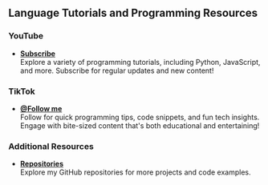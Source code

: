 ## Language Tutorials and Programming Resources

### YouTube

- **[Subscribe](https://www.youtube.com/channel/UCBfiRhh8H0O9QmNJcSNDh-w)**  
  Explore a variety of programming tutorials, including Python, JavaScript, and more. Subscribe for regular updates and new content!

### TikTok

- **[@Follow me](https://www.tiktok.com/@brzcode?_t=8nAqI4xeTXa&_r=1)**  
  Follow for quick programming tips, code snippets, and fun tech insights. Engage with bite-sized content that's both educational and entertaining!

### Additional Resources

- **[Repositories](https://github.com/vieira-brz)**  
  Explore my GitHub repositories for more projects and code examples.